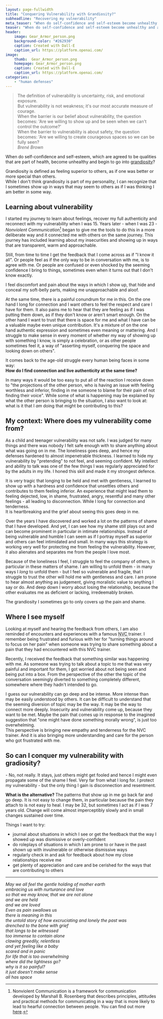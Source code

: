 ```yaml
---
layout: page-fullwidth
title: "Conquering Vulnerability with Grandiosity?"
subheadline: "Recovering my vulnerability"
meta_teaser: "When do self-confidence and self-esteem become unhealthy and and begin to go into grandiosity? Getting closer to one of the defenses to cover up and suppress feeling vulnerable."
teaser: "When do self-confidence and self-esteem become unhealthy and and begin to go into grandiosity? Getting closer to one of the defenses to cover up and suppress feeling vulnerable."
header:
    image: Gear_Armor_person.png
    background-color: "#262930"
    caption: Created with Dall-E
    caption_url: https://platform.openai.com/
image:
    thumb:  Gear_Armor_person.png
    homepage: Gear_Armor_person.png
    caption: Created with Dall-E
    caption_url: https://platform.openai.com/
categories:
    - "human defenses"
---
```

<!--more-->

> The definition of vulnerability is uncertainty, risk, and emotional exposure.  
> But vulnerability is not weakness; it's our most accurate measure of courage.  
> When the barrier is our belief about vulnerability, the question becomes: 'Are we willing to show up and be seen when we can't control the outcome?'  
> When the barrier to vulnerability is about safety, the question becomes: 'Are we willing to create courageous spaces so we can be fully seen?  
<cite>_Brené Brown_</cite>

When do self-confidence and self-esteem, which are agreed to be qualities that are part of health, become unhealthy and begin to go into [grandiosity][1]?

Grandiosity is defined as feeling superior to others, as if one was better or more special than others.  
While I don't think grandiosity is part of my personality, I can recognize that I sometimes show up in ways that may seem to others as if I was thinking I am better in some way.

## Learning about vulnerability

I started my journey to learn about feelings, recover my full authenticity and reconnect with my vulnerability when I was 15. Years later - when I was 23 - <dfn>Nonviolent Communication</dfn>[^1] began to give me the tools to do this in a more deliberate way and it connected me with others on the same journey. This journey has included learning about my insecurities and showing up in ways that are transparent, warm and approachable.

Still, from time to time I get the feedback that I come across as if "I know it all". Or people feel as if the only way to be in conversation with me, is to agree with me. Or people are confused or even shocked by the seeming confidence I bring to things, sometimes even when it turns out that I don't know exactly.

I feel discomfort and pain about the ways in which I show up, that hide and conceal my soft-belly parts, making me unapproachable and aloof.

At the same time, there is a painful conundrum for me in this. On the one hand I long for connection and I want others to feel the respect and care I have for them. It also pains me to hear that they are feeling as if I was putting them down, as if they don't know or aren't smart enough. On the other hand I want to trust that there is space for me and what I have can be a valuable maybe even unique contribution. It's a mixture of on the one hand authentic expression and sometimes even meaning or mattering. And I struggle to make sense in every moment of whether my way of showing up with something I know, is simply a celebration, or as other people sometimes feel it, a way of "asserting myself, conquering the space and looking down on others".

It comes back to the age-old struggle every human being faces in some way:   
<b>How do I find connection and live authenticity at the same time?</b>  

In many ways it would be too easy to put all of the reaction I receive down to "the projections of the other person, who is having an issue with feeling worthless and  inferior, finding in me someone to blame for their pain of not finding their voice". While some of what is happening may be explained by what the other person is bringing to the situation, I also want to look at: what is it that I _am_ doing that might be contributing to this?

## My context: Where does my vulnerability come from?
As a child and teenager vulnerability was not safe. I was judged for many things and there was nobody I felt safe enough with to share anything about what was going on in me. The loneliness goes deep, and hence my defenses hardened to almost impenetrable thickness. I learned to hide my vulnerability by "pretending" to not feel, and seeming confident. My intellect and ability to talk was one of the few things I was regularly appreciated for by the adults in my life. I honed this skill and made it my strongest defence. 

It is very tragic that longing to be held and met with gentleness, I learned to show up with a hardness and confidence that unsettles others and contributes to them feeling inferior. An experience that might lead them to feeling dejected, low, in shame, frustrated, angry, resentful and many other feelings - all leading to disconnection. While I long for connection and tenderness.  
It is heartbreaking and the grief about seeing this goes deep in me.

Over the years I have discovered and worked a lot on the patterns of shame that I have developed. And yet, I can see how my shame still plays out and can become prominent in particular in intimate relationships. Instead of being vulnerable and humble I can seem as if I portray myself as superior and others can feel intimidated and small. In many ways this strategy is working very well for protecting me from feeling the vulnerability. However, it also alienates and separates me from the people I love most. 

Because of the loneliness I feel, I struggle to feel the company of others, in particular in these matters of shame. I am willing to unfold them - in many ways I _long_ to unfold them - but I feel so vulnerable and fragile, that I struggle to trust the other will hold me with gentleness and care. I am prone to hear almost anything as judgement, giving moralistic value to anything I say or do. And deep down I worry about losing the relationship, because the other evaluates me as deficient or lacking, irredeemably broken. 

The grandiosity I sometimes go to only covers up the pain and shame.

## Where I see myself
Looking at myself and hearing the feedback from others, I am also reminded of encounters and experiences with a famous <abbr title = "Nonviolent Communication"> NVC </abbr> trainer. I remember being frustrated and furious with her for "turning things around to focus on her pain" when someone was trying to share something about a pain that they had encountered with this NVC trainer.

Recently, I received the feedback that something similar was happening with me. As someone was trying to talk about a topic to me that was very painful and important for them, I got worried about not being seen and being put into a box. From the perspective of the other the topic of the conversation seemingly diverted to something completely different, somewhere where they hadn't intended to go.

I guess our vulnerability can go deep and be intense. More intense than may be easily understood by others. It can be difficult to understand that the seeming diversion of topic may be the way. It may be the way to connect more deeply. Insecurity and vulnerability come up, because they want to be met. Maybe the pain that comes up in response to the imagined suggestion that "one might have done something morally wrong", is just too overwhelming.  
This perspective is bringing new empathy and tenderness for the NVC trainer. And it is also bringing more understanding and care for the person who got frustrated with me.

## So can I conquer my vulnerability with gradiosity? 
\- No, not really. It stays, just others might get fooled and hence I might even propagate some of the shame I feel. Very far from what I long for. I protect my vulnerability - but the only thing I gain is disconnection and resentment.

<b>What is the alternative? </b> 
The patterns that show up in me go back far and go deep. It is not easy to change them, in particular because the pain they attach to is not easy to heal. I may be 32, but sometimes I act as if I was 7 years old. Change will come almost imperceptibly slowly and in small changes sustained over time.  

Things I want to try:
- journal about situations in which I see or get the feedback that the way I showed up was dismissive or overly-confident
- do roleplays of situations in which I am prone to or have in the past shown up with invulnerable or otherwise dismissive ways
- regularly check in and ask for feedback about how my close relationships receive me
- get plenty of appreciation and care and be cerished for the ways that are contributing to others

<hr>

_May we all feel the gentle holding of mother earth  
embracing us with nurturance and love  
so that we may know, that we are not alone  
and we are held  
and we are loved  
Even as pain swallows us  
there is meaning in this  
the untold story of how excruciating and lonely the past was  
drenched to the bone with grief  
that longs to be witnessed  
too immense to contain alone  
clawing greedily, relentless  
and yet feeling like a baby  
scared and in panic  
for life that is too overwhelming  
where did the lightness go?  
why is it so painful?  
it just doesn't make sense  
all has space_



[1]: https://psychcentral.com/blog/grandiosity-and-delusion-grandeur#definition

[^1]: Nonviolent Communication is a framework for communication developed by Marshall B. Rosenberg that describes principles, attitudes and practical methods for communicating in a way that is more likely to lead to hearful connection between people. You can find out more [here](https://thefearlessheart.org/nvc-reference-materials/basics-of-nonviolent-communication/).

